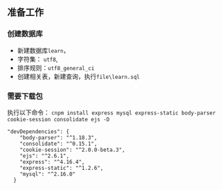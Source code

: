 ## 准备工作

### 创建数据库
- 新建数据库`learn`，
- 字符集： `utf8`,
- 排序规则：`utf8_general_ci`
- 创建相关表，新建查询，执行`file\learn.sql`

### 需要下载包

执行以下命令：
`cnpm install express mysql express-static body-parser cookie-session consolidate ejs -D`

```
"devDependencies": {
    "body-parser": "^1.18.3",
    "consolidate": "^0.15.1",
    "cookie-session": "^2.0.0-beta.3",
    "ejs": "^2.6.1",
    "express": "^4.16.4",
    "express-static": "^1.2.6",
    "mysql": "^2.16.0"
  }
```